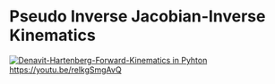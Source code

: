 # Pseudo Inverse Jacobian-Inverse Kinematics
[![Denavit-Hartenberg-Forward-Kinematics in Pyhton](https://raw.githubusercontent.com/myindrata/Pseudo-Inverse-Jacobian-Inverse-Kinematics/main/img.jpg)](https://youtu.be/relkgSmgAvQ)
https://youtu.be/relkgSmgAvQ
 
